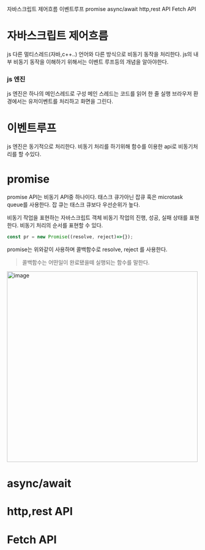 자바스크립트 제어흐름
이벤트루프
promise
async/await
http,rest API
Fetch API

# 자바스크립트 제어흐름
js 다른 멀티스레드(자바,c++..) 언어와 다른 방식으로 비동기 동작을 처리한다.
js의 내부 비동기 동작을 이해하기 위해서는 이벤트 루프등의 개념을 알아야한다.

### js 엔진
js 엔진은 하나의 메인스레드로 구성
메인 스레드는 코드를 읽어 한 줄 실행
브라우저 환경에서는 유저이벤트를 처리하고 화면을 그린다.

# 이벤트루프

js 엔진은 동기적으로 처리한다.
비동기 처리를 하기위해 함수를 이용한 api로 비동기처리를 할 수있다.


# promise
promise API는 비동기 API중 하나이다.
태스크 큐가아닌 잡큐 혹은 microtask queue를 사용한다.
잡 큐는 태스크 큐보다 우선순위가 높다.

비동기 작업을 표현하는 자바스크립트 객체
비동기 작업의 진행, 성공, 실패 상태를 표현한다.
비동기 처리의 순서를 표현할 수 있다.

~~~js
const pr = new Promise((resolve, reject)=>{});
~~~
promise는 위와같이 사용하며 콜백함수로 resolve, reject 를 사용한다.
> 콜백함수는 어떤일이 완료됐을떼 실행되는 함수를 말한다.

<img width="498" alt="image" src="https://user-images.githubusercontent.com/89888075/193502471-6c0a97ab-d7a6-43e2-9362-1c8bd24de340.png">


# async/await
# http,rest API
# Fetch API